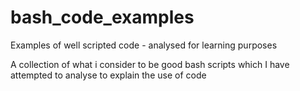 # bash_code_examples
Examples of well scripted code - analysed for learning purposes

A collection of what i consider to be good bash scripts which I have 
attempted to analyse to explain the use of code
